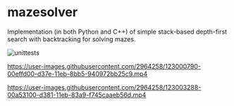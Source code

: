 # mazesolver

Implementation (in both Python and C++) of simple stack-based depth-first search with backtracking for solving mazes.

![unittests](https://github.com/adegenna/mazesolver/actions/workflows/cmake.yml/badge.svg)

https://user-images.githubusercontent.com/2964258/123000790-00effd00-d37e-11eb-8bb5-940972bb25c9.mp4

https://user-images.githubusercontent.com/2964258/123003288-00a53100-d381-11eb-83a9-f745caaeb56d.mp4

